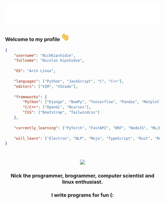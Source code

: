 <h1 align="center">
    <img src="https://raw.githubusercontent.com/NickKipshidze/NickKipshidze/main/name.svg" alt="Nick Kipshidze"/>
</h1>

<h3 align="left">
    Welcome to my profile <img src="https://raw.githubusercontent.com/NickKipshidze/NickKipshidze/main/wave.gif" width="28px" alt="👋">
</h3>

```JSON
{
    "username": "NickKipshidze",
    "fullname": "Nicolas Kipshidze",

    "OS": "Arch Linux",

    "languages": ["Python", "JavaScript", "C", "C++"],
    "editors": ["VIM", "VSCode"],

    "frameworks": {
        "Python": ["Django", "NumPy", "Tensorflow", "Pandas", "Matplotlib", "OpenCV", "PyQt5", "Tkinter", "PyGame"],
        "C/C++": ["OpenGL", "Ncurses"],
        "CSS": ["Bootstrap", "Tailwindcss"]
    },

    "currently_learning": ["PyTorch", "FastAPI", "DRF", "NodeJS", "ML/DL"],

    "will_learn": ["Electron", "NLP", "Mojo", "TypeScript", "Rust", "React", "Angular"]
}
```

<br>

<p align="center">    
    <a href="https://github.com/NickKipshidze">
        <img src="https://github-readme-streak-stats.herokuapp.com/?user=NickKipshidze&hide_border=true&card_width=700&theme=react">
    </a>
</p>

<h3 align="center">Nick the programmer, brogrammer, computer scientist and linux enthusiast.<h3>

<h3 align="center">I write programs for fun (:</h3>
